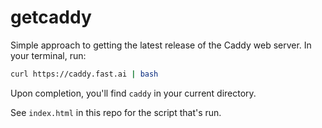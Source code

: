 # getcaddy

Simple approach to getting the latest release of the Caddy web server. In your terminal, run:

```bash
curl https://caddy.fast.ai | bash
```

Upon completion, you'll find `caddy` in your current directory.

See `index.html` in this repo for the script that's run.
